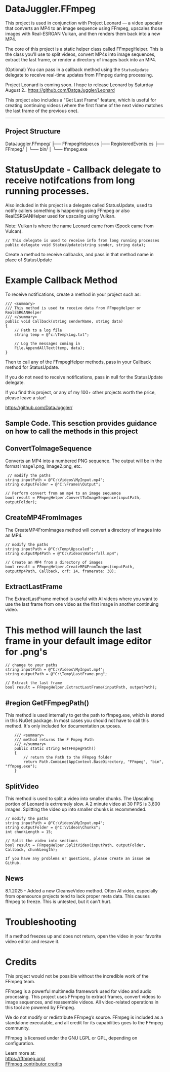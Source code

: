 ﻿# DataJuggler.FFmpeg

This project is used in conjunction with Project Leonard — a video upscaler that converts
an MP4 to an image sequence using FFmpeg, upscales those images with
Real-ESRGAN Vulkan, and then renders them back into a new MP4.

The core of this project is a static helper class called FFmpegHelper.
This is the class you'll use to split videos, convert MP4s into image sequences, 
extract the last frame, or render a directory of images back into an MP4.

(Optional) You can pass in a callback method using the `StatusUpdate` delegate to receive 
real-time updates from FFmpeg during processing.

Project Leonard is coming soon. I hope to release Leonard by Saturday August 2..
https://github.com/DatgaJuggler/Leonard

This project also includes a "Get Last Frame" feature, which is useful for
creating continuing videos (where the first frame of the next video matches
the last frame of the previous one).

---

## Project Structure

DataJuggler.FFmpeg/
├── FFmpegHelper.cs
├── RegisteredEvents.cs
├── FFmpeg/
│   └── bin/
│       └── ffmpeg.exe


# StatusUpdate - Callback delegate to receive notifcations from long running processes. 

Also included in this project is a delegate called StatusUpdate, used to notify callers something
is happening using FFmpeg or also RealESRGANHelper used for upscaling using Vulkan.

Note: Vulkan is where the name Leonard came from (Spock came from Vulcan). 

    // This delegate is used to receive info from long running processes 
    public delegate void StatusUpdate(string sender, string data);

Create a method to receive callbacks, and pass in that method name in place of StatusUpdate

# Example Callback Method
    
To receive notifications, create a method in your project such as:

    /// <summary>
    /// This method is used to receive data from FFmpegHelper or RealESRGANHelper
    /// </summary>
    public void Callback(string senderName, string data)
    {
        // Path to a log file
        string temp = @"c:\Temp\Log.txt";

        // Log the messages coming in
        File.AppendAllText(temp, data);    
    }

Then to call any of the FFmpegHelper methods, pass in your Callback method for StatusUpdate.

If you do not need to receive notifications, pass in null for the StatusUpdate delegate.

If you find this project, or any of my 100+ other projects worth the price, please leave a star!

https://github.com/DataJuggler/

## Sample Code. This sesction provides guidance on how to call the methods in this project

## ConvertToImageSequence

Converts an MP4 into a numbered PNG sequence. The output will be in the format Image1.png,
Image2.png, etc.

     // modify the paths
    string inputPath = @"C:\Videos\MyInput.mp4";
    string outputFolder = @"C:\Frames\Output";

    // Perform convert from an mp4 to an image sequence
    bool result = FFmpegHelper.ConvertToImageSequence(inputPath, outputFolder);


## CreateMP4FromImages

The CreateMP4FromImages method will convert a directory of images into an MP4. 

    // modify the paths
    string inputPath = @"C:\Temp\Upscaled";
    string outputMp4Path = @"C:\Videos\Waterfall.mp4";

    // Create an MP4 from a directory of images
    bool result = FFmpegHelper.CreateMP4FromImages(inputPath, outputMp4Path, Callback, crf: 14, framerate: 30);


## ExtractLastFrame

The ExtractLastFrame method is useful with AI videos where you want to use the last frame
from one video as the first image in another continuing video. 

# This method will launch the last frame in your default image editor for .png's

    // change to your paths
    string inputPath = @"C:\Videos\MyInput.mp4";
    string outputPath = @"C:\Temp\LastFrame.png";

    // Extract the last frame
    bool result = FFmpegHelper.ExtractLastFrame(inputPath, outputPath);


## #region GetFFmpegPath()

This method is used internally to get the path to ffmpeg.exe, which is stored in this NuGet 
package. In most cases you should not have to call this method. It's only included for
documentation purposes.

        /// <summary>
        /// method returns the F Fmpeg Path
        /// </summary>
        public static string GetFFmpegPath()
        {
            // return the Path to the FFmpeg folder
            return Path.Combine(AppContext.BaseDirectory, "FFmpeg", "bin", "ffmpeg.exe");
        }
        
        
## SplitVideo

This method is used to split a video into smaller chunks. The Upscaling portion of Leonard is
extrremely slow. A 2 minute video at 30 FPS is 3,600 images. Splitting the video up into
smaller chunks is recommended. 

    // modify the paths
    string inputPath = @"C:\Videos\MyInput.mp4";
    string outputFolder = @"C:\Videos\Chunks";
    int chunkLength = 15;

    // Split the video into sections
    bool result = FFmpegHelper.SplitVideo(inputPath, outputFolder, Callback, chunkLength);

    If you have any problems or questions, please create an issue on GitHub.

## News
8.1.2025 - Added a new CleanseVideo method. Often AI video, especially from opensource projects tend to lack proper
meta data. This causes ffmpeg to freeze. This is untested, but it can't hurt.

# Troubleshooting

If a method freezes up and does not return, open the video in your favorite video editor and resave it.

# Credits

This project would not be possible without the incredible work of the FFmpeg team.

FFmpeg is a powerful multimedia framework used for video and audio processing. This 
project uses FFmpeg to extract frames, convert videos to image sequences, and 
reassemble videos. All video-related operations in this tool are powered by FFmpeg.

We do not modify or redistribute FFmpeg’s source. FFmpeg is included as a standalone 
executable, and all credit for its capabilities goes to the FFmpeg community.

FFmpeg is licensed under the GNU LGPL or GPL, depending on configuration.

Learn more at:  
<a href="https://ffmpeg.org/">https://ffmpeg.org/</a>  
<a href="https://github.com/FFmpeg/FFmpeg/blob/master/CREDITS">
FFmpeg contributor credits</a>